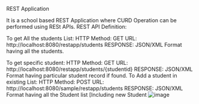 REST Application

It is a school based REST Application where CURD Operation can be performed using RESt APIs.
REST API Definition:


To get All the students List: 
	HTTP Method: GET
	URL: http://localhost:8080/restapp/students
	RESPONSE: JSON/XML Format having all the students.


To get specific student: 
	HTTP Method: GET
	URL: http://localhost:8080/restapp/students/{studentid}
	RESPONSE: JSON/XML Format having particular student record if found.
To Add a student in existing List:
	HTTP Method: POST
	URL: http://localhost:8080/sample/restapp/students
	RESPONSE: JSON/XML Format having all the Student list [Including new Student
![image](https://user-images.githubusercontent.com/37165268/111900566-5e13a400-8a59-11eb-8f2f-d8a3ef6eeb6d.png)
